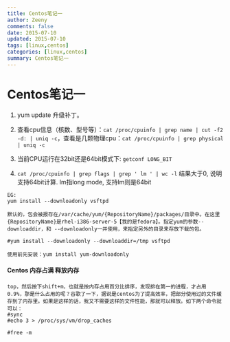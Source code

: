 ```yaml
---
title: Centos笔记一
author: Zeeny
comments: false
date: 2015-07-10
updated: 2015-07-10
tags: [linux,centos]
categories: [linux,centos]
summary: Centos笔记一
---
```



# Centos笔记一

1. yum update  升级补丁。

2. 查看cpu信息（核数、型号等）：`cat /proc/cpuinfo | grep name | cut -f2 -d: | uniq -c`，查看是几颗物理cpu：`cat /proc/cpuinfo | grep physical | uniq -c`

3. 当前CPU运行在32bit还是64bit模式下: `getconf LONG_BIT` 

4. `cat /proc/cpuinfo | grep flags | grep ' lm ' | wc -l` 结果大于0, 说明支持64bit计算. lm指long mode, 支持lm则是64bit


```
EG:
yum install --downloadonly vsftpd
	
默认的，包会被报存在/var/cache/yum/{RepositoryName}/packages/目录中。在这里 {RepositoryName}是rhel-i386-server-5【我的是fedora】。指定yum的参数--downloaddir，和 --downloadonly一并使用，来指定另外的目录来存放下载的包。 
	
#yum install --downloadonly --downloaddir=/tmp vsftpd
	
使用前先安装：yum install yum-downloadonly
```


#### Centos 内存占满 释放内存

```
top，然后按下shift+m，也就是按内存占用百分比排序，发现排在第一的进程，才占用0.9%，那是什么占用的呢？谷歌了一下，据说是centos为了提高效率，把部分使用过的文件缓存到了内存里。如果是这样的话，我又不需要这样的文件性能，那就可以释放。如下两个命令就可以：
#sync
#echo 3 > /proc/sys/vm/drop_caches

#free -m
```